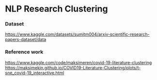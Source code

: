 # NLP Research Clustering

### Dataset
https://www.kaggle.com/datasets/sumitm004/arxiv-scientific-research-papers-dataset/data


### Reference work
https://www.kaggle.com/code/maksimeren/covid-19-literature-clustering
https://maksimekin.github.io/COVID19-Literature-Clustering/plots/t-sne_covid-19_interactive.html
